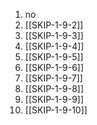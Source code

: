 1. no
2. [[SKIP-1-9-2]]
3. [[SKIP-1-9-3]]
4. [[SKIP-1-9-4]]
5. [[SKIP-1-9-5]]
6. [[SKIP-1-9-6]]
7. [[SKIP-1-9-7]]
8. [[SKIP-1-9-8]]
9. [[SKIP-1-9-9]]
10. [[SKIP-1-9-10]]